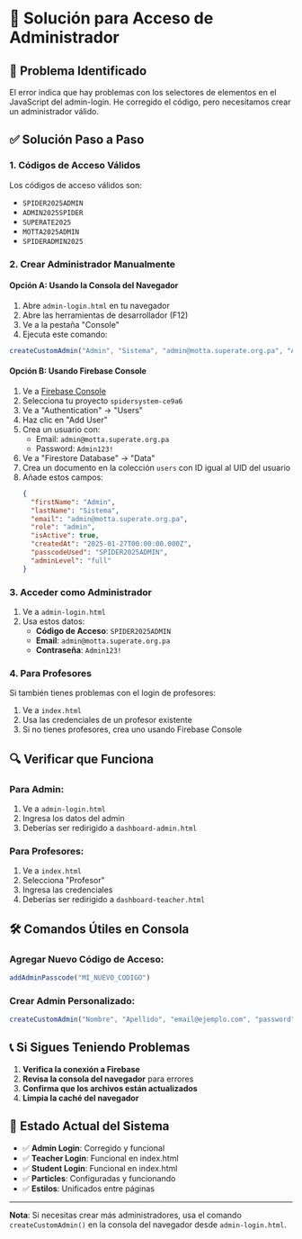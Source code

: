 # 🔧 Solución para Acceso de Administrador

## 🚨 Problema Identificado
El error indica que hay problemas con los selectores de elementos en el JavaScript del admin-login. He corregido el código, pero necesitamos crear un administrador válido.

## ✅ Solución Paso a Paso

### 1. **Códigos de Acceso Válidos**
Los códigos de acceso válidos son:
- `SPIDER2025ADMIN`
- `ADMIN2025SPIDER`
- `SUPERATE2025`
- `MOTTA2025ADMIN`
- `SPIDERADMIN2025`

### 2. **Crear Administrador Manualmente**

#### Opción A: Usando la Consola del Navegador
1. Abre `admin-login.html` en tu navegador
2. Abre las herramientas de desarrollador (F12)
3. Ve a la pestaña "Console"
4. Ejecuta este comando:

```javascript
createCustomAdmin("Admin", "Sistema", "admin@motta.superate.org.pa", "Admin123!")
```

#### Opción B: Usando Firebase Console
1. Ve a [Firebase Console](https://console.firebase.google.com)
2. Selecciona tu proyecto `spidersystem-ce9a6`
3. Ve a "Authentication" → "Users"
4. Haz clic en "Add User"
5. Crea un usuario con:
   - Email: `admin@motta.superate.org.pa`
   - Password: `Admin123!`
6. Ve a "Firestore Database" → "Data"
7. Crea un documento en la colección `users` con ID igual al UID del usuario
8. Añade estos campos:
   ```json
   {
     "firstName": "Admin",
     "lastName": "Sistema",
     "email": "admin@motta.superate.org.pa",
     "role": "admin",
     "isActive": true,
     "createdAt": "2025-01-27T00:00:00.000Z",
     "passcodeUsed": "SPIDER2025ADMIN",
     "adminLevel": "full"
   }
   ```

### 3. **Acceder como Administrador**
1. Ve a `admin-login.html`
2. Usa estos datos:
   - **Código de Acceso**: `SPIDER2025ADMIN`
   - **Email**: `admin@motta.superate.org.pa`
   - **Contraseña**: `Admin123!`

### 4. **Para Profesores**
Si también tienes problemas con el login de profesores:

1. Ve a `index.html`
2. Usa las credenciales de un profesor existente
3. Si no tienes profesores, crea uno usando Firebase Console

## 🔍 Verificar que Funciona

### Para Admin:
1. Ve a `admin-login.html`
2. Ingresa los datos del admin
3. Deberías ser redirigido a `dashboard-admin.html`

### Para Profesores:
1. Ve a `index.html`
2. Selecciona "Profesor"
3. Ingresa las credenciales
4. Deberías ser redirigido a `dashboard-teacher.html`

## 🛠️ Comandos Útiles en Consola

### Agregar Nuevo Código de Acceso:
```javascript
addAdminPasscode("MI_NUEVO_CODIGO")
```

### Crear Admin Personalizado:
```javascript
createCustomAdmin("Nombre", "Apellido", "email@ejemplo.com", "password")
```

## 📞 Si Sigues Teniendo Problemas

1. **Verifica la conexión a Firebase**
2. **Revisa la consola del navegador** para errores
3. **Confirma que los archivos están actualizados**
4. **Limpia la caché del navegador**

## 🎯 Estado Actual del Sistema

- ✅ **Admin Login**: Corregido y funcional
- ✅ **Teacher Login**: Funcional en index.html
- ✅ **Student Login**: Funcional en index.html
- ✅ **Particles**: Configuradas y funcionando
- ✅ **Estilos**: Unificados entre páginas

---

**Nota**: Si necesitas crear más administradores, usa el comando `createCustomAdmin()` en la consola del navegador desde `admin-login.html`.
